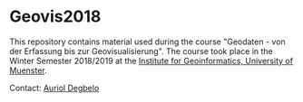 # Geovis2018

This repository contains material used during the course "Geodaten - von der Erfassung bis zur Geovisualisierung". The course took place in the Winter Semester 2018/2019 at the [Institute for Geoinformatics, University of Muenster](https://www.uni-muenster.de/Geoinformatics/). 

Contact: [Auriol Degbelo](https://www.uni-muenster.de/Geoinformatics/en/institute/staff/index.php/130/Auriol_Degbelo)
